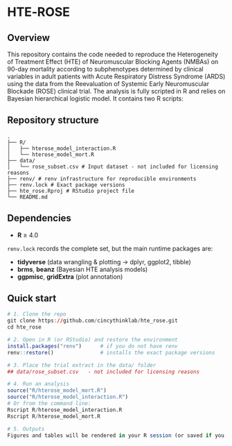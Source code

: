 # HTE‑ROSE

## Overview

This repository contains the code needed to reproduce the Heterogeneity of Treatment Effect (HTE) of Neuromuscular Blocking Agents (NMBAs) on 90-day mortality according to subphenotypes determined by clinical variables in adult patients with Acute Respiratory Distress Syndrome (ARDS) using the data from the Reevaluation of Systemic Early Neuromuscular Blockade (ROSE) clinical trial. The analysis is fully scripted in R and relies on Bayesian hierarchical logistic model. It contains two R scripts:

## Repository structure

```text
.
├── R/                      
│   ├── hterose_model_interaction.R   
│   └── hterose_model_mort.R          
├── data/
│   └── rose_subset.csv # Input dataset - not included for licensing reasons
├── renv/ # renv infrastructure for reproducible environments
├── renv.lock # Exact package versions
├── hte_rose.Rproj # RStudio project file
└── README.md
```
## Dependencies

* **R** ≥ 4.0

`renv.lock` records the complete set, but the main runtime packages are:

* **tidyverse** (data wrangling & plotting -> dplyr, ggplot2, tibble)
* **brms**, **beanz** (Bayesian HTE analysis models)
* **ggpmisc**, **gridExtra** (plot annotation)


## Quick start

```r
# 1. Clone the repo
git clone https://github.com/cincythinklab/hte_rose.git
cd hte_rose

# 2. Open in R (or RStudio) and restore the environment
install.packages("renv")      # if you do not have renv
renv::restore()               # installs the exact package versions

# 3. Place the trial extract in the data/ folder
## data/rose_subset.csv   - not included for licensing reasons

# 4. Run an analysis
source("R/hterose_model_mort.R")          
source("R/hterose_model_interaction.R")
# Or from the command line:
Rscript R/hterose_model_interaction.R
Rscript R/hterose_model_mort.R

# 5. Outputs
Figures and tables will be rendered in your R session (or saved if you modify the script to write to disk).
```






